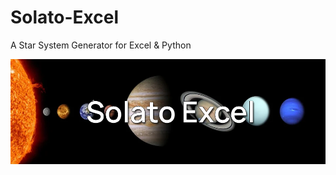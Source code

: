 # Solato-Excel
A Star System Generator for Excel &amp; Python

![BannerImage](https://github.com/ErisuKuraku/Solato-Excel/blob/main/Solato%20Excel%20Banner.png?raw=true)

